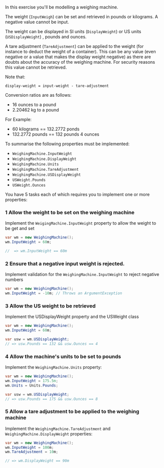 In this exercise you'll be modelling a weighing machine.

The weight (`InputWeigh`) can be set and retrieved in pounds or kilograms.  A negative
value cannot be input.

The weight can be displayed in SI units (`DisplayWeight`) or US units (`USDisplayWeight`)
, pounds and ounces.

A tare adjustment (`TareAdjustment`) can be applied to the weight (for instance to deduct the
weight of a container).  This can be any value (even negative or a value that makes the display weight negative) 
as there are doubts about the accuracy
 of the weighing machine.  For security reasons this value cannot be retrieved.

Note that:
```
display-weight = input-weight - tare-adjustment
```

Conversion ratios are as follows:
- 16 ounces to a pound
- 2.20462 kg to a pound

For Example:
- 60 kilograms == 132.2772 ponds
- 132.2772 pounds == 132 pounds 4 ounces

To summarise the following properties must be implemented:
- `WeighingMachine.InputWeight`
- `WeighingMachine.DisplayWeight`
- `WeighingMachine.Units`
- `WeighingMachine.TareAdjustment`
- `WeighingMachine.USDisplayWeight`
- `USWeight.Pounds`
- `USWeight.Ounces`

You have 5 tasks each of which requires you to implement one or
more properties:

### 1 Allow the weight to be set on the weighing machine 

Implement the `WeigingMachine.InputWeight` property to allow the weight to be get and set
``` csharp
var wm = new WeighingMachine();
wm.InputWeight = 60m;

//  => wm.InputWeight == 60m
```

### 2 Ensure that a negative input weight is rejected.

Implement validation for the `WeighingMachine.InputWeight` to reject negative numbers
``` csharp
var wm = new WeighingMachine();
wm.InputWeight = -10m; // Throws an ArgumentException
```

### 3 Allow the US weight to be retrieved

Implement the USDisplayWeight property and the USWeight class
``` csharp
var wm = new WeighingMachine();
wm.InputWeight = 60m;

var usw = wm.USDisplayWeight;
// => usw.Pounds == 132 && usw.Ounces == 4
```

### 4 Allow the machine's units to be set to pounds

Implement the `WeighingMachine.Units` property:

``` csharp
var wm = new WeighingMachine();
wm.InputWeight = 175.5m;
wm.Units = Units.Pounds;

var usw = wm.USDisplayWeight;
// => usw.Pounds == 175 && usw.Ounces == 8
```

### 5 Allow a tare adjustment to be applied to the weighing machine

Implement the `WeighingMachine.TareAdjustment` and `WeighingMachine.DisplayWeight` properties:

``` csharp
var wm = new WeighingMachine();
wm.InputWeight = 100m;
wm.TareAdjustment = 10m;

// => wm.DisplayWeight == 90m
```

